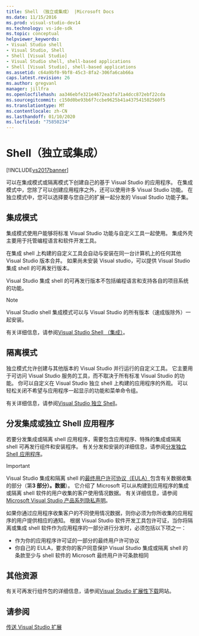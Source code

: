 ```yaml
---
title: Shell （独立或集成） |Microsoft Docs
ms.date: 11/15/2016
ms.prod: visual-studio-dev14
ms.technology: vs-ide-sdk
ms.topic: conceptual
helpviewer_keywords:
- Visual Studio shell
- Visual Studio, Shell
- Shell [Visual Studio]
- Visual Studio shell, shell-based applications
- Shell [Visual Studio], shell-based applications
ms.assetid: c64a9bf0-9bf8-45c3-8fa2-306fa6cab66a
caps.latest.revision: 26
ms.author: gregvanl
manager: jillfra
ms.openlocfilehash: aa346ebfe321e4672ea3fa71a4dcc872ebf22cda
ms.sourcegitcommit: c150d0be93b6f7ccbe9625b41a437541502560f5
ms.translationtype: MT
ms.contentlocale: zh-CN
ms.lasthandoff: 01/10/2020
ms.locfileid: "75850234"
---
```

# <a name="shell-isolated-or-integrated"></a>Shell（独立或集成）
[!INCLUDE[vs2017banner](../includes/vs2017banner.md)]

可以在集成模式或隔离模式下创建自己的基于 Visual Studio 的应用程序。 在集成模式中，您除了可以创建应用程序之外，还可以使用许多 Visual Studio 功能。 在独立模式中，您可以选择要与您自己的扩展一起分发的 Visual Studio 功能子集。  
  
## <a name="integrated-mode"></a>集成模式  
 集成模式使用户能够将标准 Visual Studio 功能与自定义工具一起使用。 集成外壳主要用于托管编程语言和软件开发工具。  
  
 在集成 shell 上构建的自定义工具会自动与安装在同一台计算机上的任何其他 Visual Studio 版本合并。 如果尚未安装 Visual studio，可以提供 Visual Studio 集成 shell 的可再发行版本。  
  
 Visual Studio 集成 shell 的可再发行版本不包括编程语言和支持各自的项目系统的功能。  
  
> [!NOTE]
> Visual Studio shell 集成模式可以与 Visual Studio 的所有版本（速成版除外）一起安装。  
  
 有关详细信息，请参阅[Visual Studio Shell （集成）](../extensibility/visual-studio-shell-integrated.md)。  
  
## <a name="isolated-mode"></a>隔离模式  
 独立模式允许创建与其他版本的 Visual Studio 并行运行的自定义工具。 它主要用于可访问 Visual Studio 服务的工具，而不取决于所有标准 Visual Studio 的功能。 你可以自定义在 Visual Studio 独立 shell 上构建的应用程序的外观。 可以轻松关闭不希望与应用程序一起显示的功能和菜单命令组。  
  
 有关详细信息，请参阅[Visual Studio 独立 Shell](../extensibility/visual-studio-isolated-shell.md)。  
  
## <a name="distributing-your-integrated-or-isolated-shell-application"></a>分发集成或独立 Shell 应用程序  
 若要分发集成或隔离 shell 应用程序，需要包含应用程序、特殊的集成或隔离 shell 可再发行组件和安装程序。 有关分发和安装的详细信息，请参阅[分发独立 Shell 应用程序](../extensibility/distributing-isolated-shell-applications.md)。  
  
> [!IMPORTANT]
> Visual Studio 集成和隔离 shell 的[最终用户许可协议（EULA）](https://www.visualstudio.com/support/legal/mt171552)包含有关数据收集的部分（第**3 部分）。数据**）。  它介绍了 Microsoft 可以从构建到应用程序的集成或隔离 shell 软件的用户收集的客户使用情况数据。 有关详细信息，请参阅[Microsoft Visual Studio 产品系列隐私声明](https://www.visualstudio.com/dn948229)。  
> 
> 如果你通过应用程序收集客户的不同使用情况数据，则你必须为你所收集的应用程序的用户提供相应的通知。  根据 Visual Studio 软件开发工具包许可证，当你将隔离或集成 shell 软件作为应用程序的一部分进行分发时，必须包括以下项之一：  
> 
> - 作为你的应用程序许可证的一部分的最终用户许可协议  
> - 你自己的 EULA，要求你的客户同意保护 Visual Studio 集成或隔离 shell 的条款至少与 shell 软件的 Microsoft 最终用户许可条款相同  
  
## <a name="additional-resources"></a>其他资源  
 有关可再发行组件包的详细信息，请参阅[Visual Studio 扩展性下载](https://msdn.microsoft.com/vstudio/bb984878.aspx)网站。  
  
## <a name="see-also"></a>请参阅  
 [传送 Visual Studio 扩展](../extensibility/shipping-visual-studio-extensions.md)
